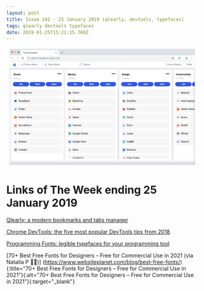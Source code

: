 ```yaml
---
layout: post
title: Issue 141 - 25 January 2019 (qlearly, devtools, typefaces)
tags: qlearly devtools typefaces
date: 2019-01-25T15:21:15.769Z
---
```

![Qlearly](/assets/uploads/issue-141.png "Qlearly")

# Links of The Week ending 25 January 2019

<a href="https://qlearly.com/" target="_blank">Qlearly: a modern bookmarks and tabs manager</a>

<a href="https://umaar.com/dev-tips/190-five-popular-2018-tips" target="_blank">Chrome DevTools: the five most popular DevTools tips from 2018</a>

<a href="https://app.programmingfonts.org/" target="_blank">Programming Fonts: legible typefaces for your programming tool</a>

[70+ Best Free Fonts for Designers – Free for Commercial Use in 2021 (via Natalia P 🙏🏻)] (https://www.websiteplanet.com/blog/best-free-fonts/){:title="70+ Best Free Fonts for Designers – Free for Commercial Use in 2021"}{:alt="70+ Best Free Fonts for Designers – Free for Commercial Use in 2021"}{:target="_blank"}
